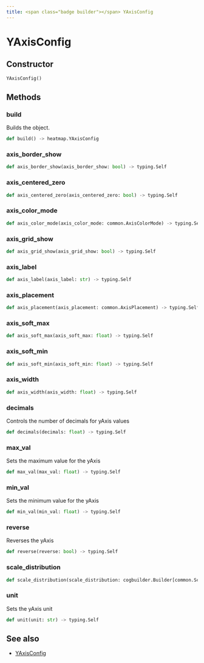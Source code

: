 ```yaml
---
title: <span class="badge builder"></span> YAxisConfig
---
```

# <span class="badge builder"></span> YAxisConfig

## Constructor

```python
YAxisConfig()
```
## Methods

### <span class="badge object-method"></span> build

Builds the object.

```python
def build() -> heatmap.YAxisConfig
```

### <span class="badge object-method"></span> axis_border_show

```python
def axis_border_show(axis_border_show: bool) -> typing.Self
```

### <span class="badge object-method"></span> axis_centered_zero

```python
def axis_centered_zero(axis_centered_zero: bool) -> typing.Self
```

### <span class="badge object-method"></span> axis_color_mode

```python
def axis_color_mode(axis_color_mode: common.AxisColorMode) -> typing.Self
```

### <span class="badge object-method"></span> axis_grid_show

```python
def axis_grid_show(axis_grid_show: bool) -> typing.Self
```

### <span class="badge object-method"></span> axis_label

```python
def axis_label(axis_label: str) -> typing.Self
```

### <span class="badge object-method"></span> axis_placement

```python
def axis_placement(axis_placement: common.AxisPlacement) -> typing.Self
```

### <span class="badge object-method"></span> axis_soft_max

```python
def axis_soft_max(axis_soft_max: float) -> typing.Self
```

### <span class="badge object-method"></span> axis_soft_min

```python
def axis_soft_min(axis_soft_min: float) -> typing.Self
```

### <span class="badge object-method"></span> axis_width

```python
def axis_width(axis_width: float) -> typing.Self
```

### <span class="badge object-method"></span> decimals

Controls the number of decimals for yAxis values

```python
def decimals(decimals: float) -> typing.Self
```

### <span class="badge object-method"></span> max_val

Sets the maximum value for the yAxis

```python
def max_val(max_val: float) -> typing.Self
```

### <span class="badge object-method"></span> min_val

Sets the minimum value for the yAxis

```python
def min_val(min_val: float) -> typing.Self
```

### <span class="badge object-method"></span> reverse

Reverses the yAxis

```python
def reverse(reverse: bool) -> typing.Self
```

### <span class="badge object-method"></span> scale_distribution

```python
def scale_distribution(scale_distribution: cogbuilder.Builder[common.ScaleDistributionConfig]) -> typing.Self
```

### <span class="badge object-method"></span> unit

Sets the yAxis unit

```python
def unit(unit: str) -> typing.Self
```

## See also

 * <span class="badge object-type-class"></span> [YAxisConfig](./object-YAxisConfig.md)

